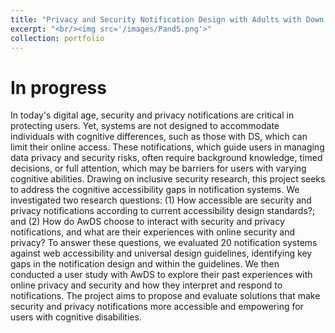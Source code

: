 ```yaml
---
title: "Privacy and Security Notification Design with Adults with Down syndrome"
excerpt: "<br/><img src='/images/PandS.png'>"
collection: portfolio
---
```


# In progress
In today's digital age, security and privacy notifications are critical in protecting users. Yet, systems are not designed to accommodate individuals with cognitive differences, such as those with DS, which can limit their online access. These notifications, which guide users in managing data privacy and security risks, often require background knowledge, timed decisions, or full attention, which may be barriers for users with varying cognitive abilities. Drawing on inclusive security research, this project seeks to address the cognitive accessibility gaps in notification systems. We investigated two research questions: (1) How accessible are security and privacy notifications according to current accessibility design standards?; and (2) How do AwDS choose to interact with security and privacy notifications, and what are their experiences with online security and privacy? 
To answer these questions, we evaluated 20 notification systems against web accessibility and universal design guidelines, identifying key gaps in the notification design and within the guidelines. We then conducted a user study with AwDS to explore their past experiences with online privacy and security and how they interpret and respond to notifications. The project aims to propose and evaluate solutions that make security and privacy notifications more accessible and empowering for users with cognitive disabilities.


